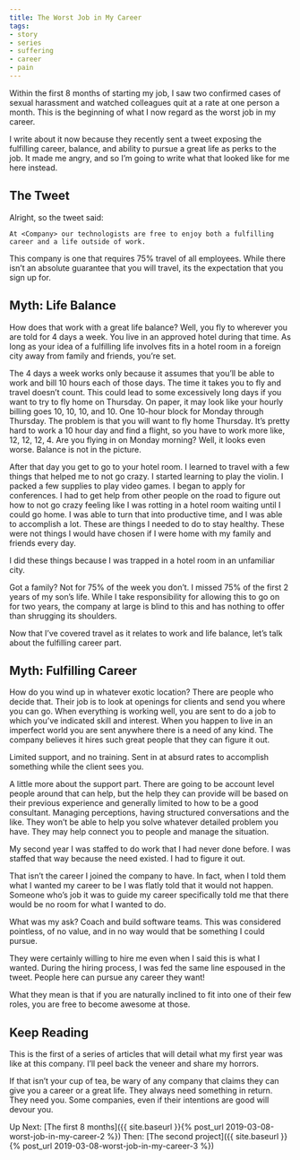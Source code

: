```yaml
---
title: The Worst Job in My Career
tags:
- story
- series
- suffering
- career
- pain
---
```


Within the first 8 months of starting my job, I saw two confirmed cases of sexual harassment and watched colleagues quit at a rate at one person a month. This is the beginning of what I now regard as the worst job in my career.

I write about it now because they recently sent a tweet exposing the fulfilling career, balance, and ability to pursue a great life as perks to the job. It made me angry, and so I’m going to write what that looked like for me here instead.

## The Tweet

Alright, so the tweet said:

```
At <Company> our technologists are free to enjoy both a fulfilling career and a life outside of work. 
```

This company is one that requires 75% travel of all employees. While there isn’t an absolute guarantee that you will travel, its the expectation that you sign up for.

## Myth: Life Balance

How does that work with a great life balance? Well, you fly to wherever you are told for 4 days a week. You live in an approved hotel during that time. As long as your idea of a fulfilling life involves fits in a hotel room in a foreign city away from family and friends, you’re set.

The 4 days a week works only because it assumes that you’ll be able to work and bill 10 hours each of those days. The time it takes you to fly and travel doesn’t count. This could lead to some excessively long days if you want to try to fly home on Thursday. On paper, it may look like your hourly billing goes 10, 10, 10, and 10. One 10-hour block for Monday through Thursday. The problem is that you will want to fly home Thursday. It’s pretty hard to work a 10 hour day and find a flight, so you have to work more like, 12, 12, 12, 4. Are you flying in on Monday morning? Well, it looks even worse. Balance is not in the picture.

After that day you get to go to your hotel room. I learned to travel with a few things that helped me to not go crazy. I started learning to play the violin. I packed a few supplies to play video games. I began to apply for conferences. I had to get help from other people on the road to figure out how to not go crazy feeling like I was rotting in a hotel room waiting until I could go home. I was able to turn that into productive time, and I was able to accomplish a lot. These are things I needed to do to stay healthy. These were not things I would have chosen if I were home with my family and friends every day.

I did these things because I was trapped in a hotel room in an unfamiliar city.

Got a family? Not for 75% of the week you don’t. I missed 75% of the first 2 years of my son’s life. While I take responsibility for allowing this to go on for two years, the company at large is blind to this and has nothing to offer than shrugging its shoulders.

Now that I’ve covered travel as it relates to work and life balance, let’s talk about the fulfilling career part.

## Myth: Fulfilling Career

How do you wind up in whatever exotic location? There are people who decide that. Their job is to look at openings for clients and send you where you can go. When everything is working well, you are sent to do a job to which you’ve indicated skill and interest. When you happen to live in an imperfect world you are sent anywhere there is a need of any kind. The company believes it hires such great people that they can figure it out.

Limited support, and no training. Sent in at absurd rates to accomplish something while the client sees you.

A little more about the support part. There are going to be account level people around that can help, but the help they can provide will be based on their previous experience and generally limited to how to be a good consultant. Managing perceptions, having structured conversations and the like. They won’t be able to help you solve whatever detailed problem you have. They may help connect you to people and manage the situation.

My second year I was staffed to do work that I had never done before. I was staffed that way because the need existed. I had to figure it out. 

That isn’t the career I joined the company to have. In fact, when I told them what I wanted my career to be I was flatly told that it would not happen. Someone who’s job it was to guide my career specifically told me that there would be no room for what I wanted to do.

What was my ask? Coach and build software teams. This was considered pointless, of no value, and in no way would that be something I could pursue.

They were certainly willing to hire me even when I said this is what I wanted. During the hiring process, I was fed the same line espoused in the tweet. People here can pursue any career they want!

What they mean is that if you are naturally inclined to fit into one of their few roles, you are free to become awesome at those.

## Keep Reading

This is the first of a series of articles that will detail what my first year was like at this company. I’ll peel back the veneer and share my horrors. 

If that isn’t your cup of tea, be wary of any company that claims they can give you a career or a great life. They always need something in return. They need you. Some companies, even if their intentions are good will devour you.

Up Next: [The first 8 months]({{ site.baseurl }}{% post_url 2019-03-08-worst-job-in-my-career-2 %})
Then: [The second project]({{ site.baseurl }}{% post_url 2019-03-08-worst-job-in-my-career-3 %})

